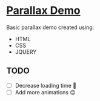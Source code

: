 # [Parallax Demo](https://raulshma.github.io/parallax-demo/)

Basic parallax demo created using:<br>
- HTML
- CSS
- JQUERY

## TODO

- [ ] Decrease loading time :imp:
- [ ] Add more animations :wink:
